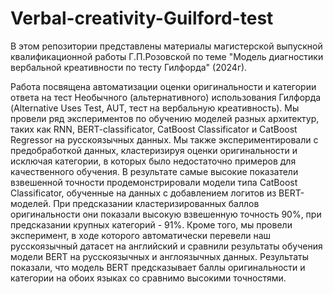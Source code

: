 # Verbal-creativity-Guilford-test
В этом репозитории представлены материалы магистерской выпускной квалификационной работы Г.П.Розовской по теме "Модель диагностики вербальной креативности по тесту Гилфорда" (2024г).

Работа посвящена автоматизации оценки оригинальности и категории ответа на тест Необычного (альтернативного) использования Гилфорда (Alternative Uses Test, AUT, тест на вербальную креативность). Мы провели ряд экспериментов по обучению моделей разных архитектур, таких как RNN, BERT-classificator, CatBoost Classificator и CatBoost Regressor на русскоязычных данных. Мы также экспериментировали с предобработкой данных, кластеризируя оценки оригинальности и исключая категории, в которых было недостаточно примеров для качественного обучения. В результате самые высокие показатели взвешенной точности продемонстрировали модели типа CatBoost Classificator, обученные на данных с добавлением логитов из BERT-моделей. При предсказании кластеризированных баллов оригинальности они показали высокую взвешенную точность 90%, при предсказании крупных категорий - 91%. Кроме того, мы провели эксперимент, в ходе которого автоматически перевели наш русскоязычный датасет на английский и сравнили результаты обучения модели BERT на русскоязычных и англоязычных данных. Результаты показали, что модель BERT предсказывает баллы оригинальности и категории на обоих языках со сравнимо высокими точностями.
